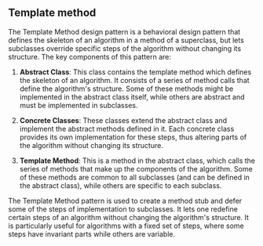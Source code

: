 ## Template method

The Template Method design pattern is a behavioral design pattern that defines the skeleton of an algorithm in a method of a superclass, but lets subclasses override specific steps of the algorithm without changing its structure. The key components of this pattern are:

1. **Abstract Class**: This class contains the template method which defines the skeleton of an algorithm. It consists of a series of method calls that define the algorithm's structure. Some of these methods might be implemented in the abstract class itself, while others are abstract and must be implemented in subclasses.

2. **Concrete Classes**: These classes extend the abstract class and implement the abstract methods defined in it. Each concrete class provides its own implementation for these steps, thus altering parts of the algorithm without changing its structure.

3. **Template Method**: This is a method in the abstract class, which calls the series of methods that make up the components of the algorithm. Some of these methods are common to all subclasses (and can be defined in the abstract class), while others are specific to each subclass.

The Template Method pattern is used to create a method stub and defer some of the steps of implementation to subclasses. It lets one redefine certain steps of an algorithm without changing the algorithm's structure. It is particularly useful for algorithms with a fixed set of steps, where some steps have invariant parts while others are variable.